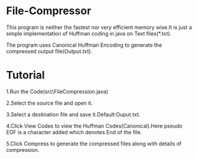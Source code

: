 # File-Compressor
This program is neither the fastest nor very efficient memory wise.It is just a simple implementation of Huffman coding in java on Text files(*.txt).

The program uses Canonical Huffman Encoding to generate the compressed output file(Output.txt).
# Tutorial
1.Run the Code(src\FileCompression.java)

2.Select the source file and open it.

3.Select a destination file and save it.Default:Ouput.txt.

4.Click View Codes to view the Huffman Codes(Canonical).Here pseudo EOF is a character added which denotes End of the file.

5.Click Compress to generate the compressed files along with details of compression.
